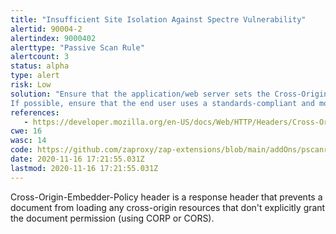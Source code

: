 ```yaml
---
title: "Insufficient Site Isolation Against Spectre Vulnerability"
alertid: 90004-2
alertindex: 9000402
alerttype: "Passive Scan Rule"
alertcount: 3
status: alpha
type: alert
risk: Low
solution: "Ensure that the application/web server sets the Cross-Origin-Embedder-Policy header appropriately, and that it sets the Cross-Origin-Embedder-Policy header to 'require-corp' for documents.
If possible, ensure that the end user uses a standards-compliant and modern web browser that supports the Cross-Origin-Embedder-Policy header (https://caniuse.com/mdn-http_headers_cross-origin-embedder-policy)."
references:
   - https://developer.mozilla.org/en-US/docs/Web/HTTP/Headers/Cross-Origin-Embedder-Policy
cwe: 16
wasc: 14
code: https://github.com/zaproxy/zap-extensions/blob/main/addOns/pscanrulesAlpha/src/main/java/org/zaproxy/zap/extension/pscanrulesAlpha/SiteIsolationScanRule.java
date: 2020-11-16 17:21:55.031Z
lastmod: 2020-11-16 17:21:55.031Z
---
```

Cross-Origin-Embedder-Policy header is a response header that prevents a document from loading any cross-origin resources that don't explicitly grant the document permission (using CORP or CORS).
